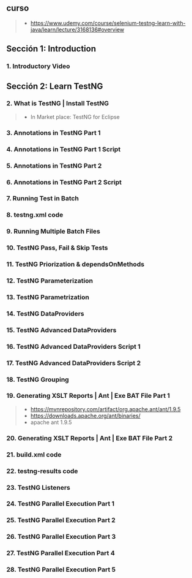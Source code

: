 
## curso
>- https://www.udemy.com/course/selenium-testng-learn-with-java/learn/lecture/3168136#overview

## Sección 1: Introduction

### 1. Introductory Video

## Sección 2: Learn TestNG

### 2. What is TestNG | Install TestNG
>- In Market place: TestNG for Eclipse
### 3. Annotations in TestNG Part 1

### 4. Annotations in TestNG Part 1 Script

### 5. Annotations in TestNG Part 2

### 6. Annotations in TestNG Part 2 Script

### 7. Running Test in Batch

### 8. testng.xml code

### 9. Running Multiple Batch Files

### 10. TestNG Pass, Fail & Skip Tests

### 11. TestNG Priorization & dependsOnMethods

### 12. TestNG Parameterization

### 13. TestNG Parametrization

### 14. TestNG DataProviders

### 15. TestNG Advanced DataProviders

### 16. TestNG Advanced DataProviders Script 1

### 17. TestNG Advanced DataProviders Script 2

### 18. TestNG Grouping

### 19. Generating XSLT Reports | Ant | Exe BAT File Part 1
>-  https://mvnrepository.com/artifact/org.apache.ant/ant/1.9.5
>- https://downloads.apache.org/ant/binaries/
>- apache ant 1.9.5

### 20. Generating XSLT Reports | Ant | Exe BAT File Part 2

### 21. build.xml code

### 22. testng-results code

### 23. TestNG Listeners

### 24. TestNG Parallel Execution Part 1

### 25. TestNG Parallel Execution Part 2

### 26. TestNG Parallel Execution Part 3

### 27. TestNG Parallel Execution Part 4

### 28. TestNG Parallel Execution Part 5